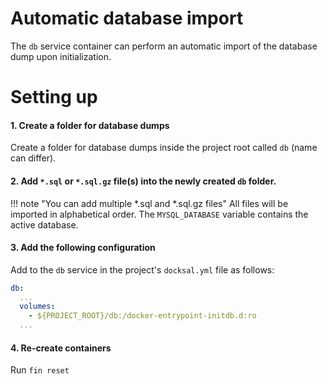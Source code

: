 # Automatic database import

The `db` service container can perform an automatic import of the database dump upon initialization.

# Setting up

#### 1. Create a folder for database dumps

Create a folder for database dumps inside the project root called `db` (name can differ).

#### 2. Add `*.sql` or `*.sql.gz` file(s) into the newly created `db` folder.

!!! note "You can add multiple *.sql and *.sql.gz files"
    All files will be imported in alphabetical order. The `MYSQL_DATABASE` variable contains the active database.

#### 3. Add the following configuration

Add to the `db` service in the project's `docksal.yml` file as follows:

```yml
db:
  ...
  volumes:
    - ${PROJECT_ROOT}/db:/docker-entrypoint-initdb.d:ro
  ...
```

#### 4. Re-create containers

Run `fin reset`
